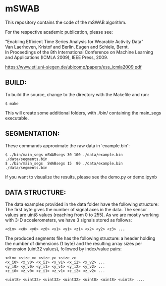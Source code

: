 # mSWAB

This repository contains the code of the mSWAB algorithm.

For the respective academic publication, please see:

"Enabling Efficient Time Series Analysis for Wearable Activity Data" <br>
Van Laerhoven, Kristof and Berlin, Eugen and Schiele, Bernt. <br>
In Proceedings of the 8th International Conference on Machine Learning and Applications (ICMLA 2009), IEEE Press, 2009.

https://www.eti.uni-siegen.de/ubicomp/papers/ess_icmla2009.pdf





## BUILD:

 To build the source, change to the directory with the Makefile and run:

    $ make

 This will create some additional folders, with ./bin/ containing the
 main_segs executable.


## SEGMENTATION:

 These commands approximate the raw data in 'example.bin':

    $ ./bin/main_segs mSWABsegs 30 100 ./data/example.bin ./data/segments.bin
    $ ./bin/main_segs  SWABsegs 15  80 ./data/example.bin ./data/segments.bin

 If you want to visualize the results, please see the demo.py or demo.ipynb


## DATA STRUCTURE:


 The data examples provided in the data folder have the following structure:
 The first byte gives the number of signal axes in the data. The sensor values
 are uint8 values (reaching from 0 to 255). As we are mostly working with
 3-D accelerometers, we have 3 signals stored as follows:

    <dim> <x0> <y0> <z0> <x1> <y1> <z1> <x2> <y2> <z3> ...

 The produced segments file has the following structure: a header holding
 the number of dimensions (1 byte) and the resulting array sizes per dimension
 (uint32 values), followed by index/value pairs:

    <dim> <size_x> <size_y> <size_z>
    <x_i0> <x_v0> <x_i1> <x_v1> <x_i2> <x_v2> ...
    <y_i0> <y_v0> <y_i1> <y_v1> <y_i2> <y_v2> ...
    <z_i0> <z_v0> <z_i1> <z_v1> <z_i2> <z_v2> ...

    <uint8> <uint32> <uint32> <uint32> <uint8> <uint8> <uint8> ....
